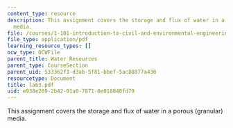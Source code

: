 ```yaml
---
content_type: resource
description: This assignment covers the storage and flux of water in a porous (granular)
  media.
file: /courses/1-101-introduction-to-civil-and-environmental-engineering-design-i-fall-2005/e938e2692b4201a078710e018848fd79_lab3.pdf
file_type: application/pdf
learning_resource_types: []
ocw_type: OCWFile
parent_title: Water Resources
parent_type: CourseSection
parent_uid: 533362f3-d3ab-5f81-bbef-5ac88877a430
resourcetype: Document
title: lab3.pdf
uid: e938e269-2b42-01a0-7871-0e018848fd79
---
```

This assignment covers the storage and flux of water in a porous (granular) media.

